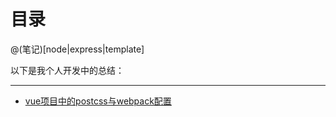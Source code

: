 # 目录

@(笔记)[node|express|template]

以下是我个人开发中的总结：

-------------------

- [vue项目中的postcss与webpack配置](https://github.com/lhywell/book/blob/master/vue/postcss.md)
